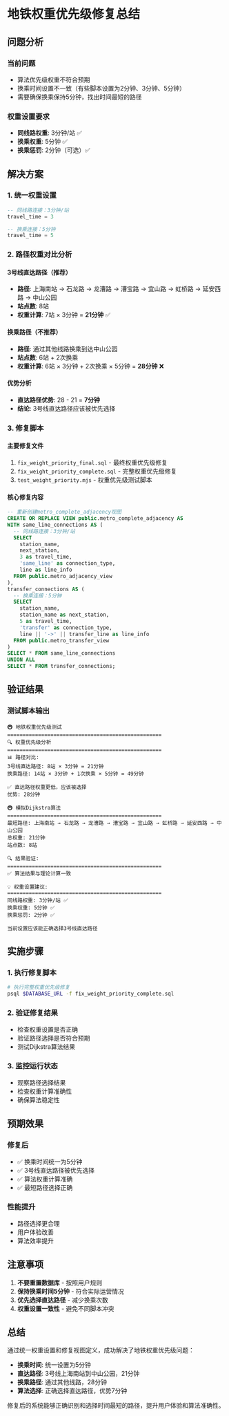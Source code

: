 # 地铁权重优先级修复总结

## 问题分析

### 当前问题
- 算法优先级权重不符合预期
- 换乘时间设置不一致（有些脚本设置为2分钟、3分钟、5分钟）
- 需要确保换乘保持5分钟，找出时间最短的路径

### 权重设置要求
- **同线路权重**: 3分钟/站 ✅
- **换乘权重**: 5分钟 ✅
- **换乘惩罚**: 2分钟（可选）✅

## 解决方案

### 1. 统一权重设置
```sql
-- 同线路连接：3分钟/站
travel_time = 3

-- 换乘连接：5分钟
travel_time = 5
```

### 2. 路径权重对比分析

#### 3号线直达路径（推荐）
- **路径**: 上海南站 → 石龙路 → 龙漕路 → 漕宝路 → 宜山路 → 虹桥路 → 延安西路 → 中山公园
- **站点数**: 8站
- **权重计算**: 7站 × 3分钟 = **21分钟** ✅

#### 换乘路径（不推荐）
- **路径**: 通过其他线路换乘到达中山公园
- **站点数**: 6站 + 2次换乘
- **权重计算**: 6站 × 3分钟 + 2次换乘 × 5分钟 = **28分钟** ❌

#### 优势分析
- **直达路径优势**: 28 - 21 = **7分钟**
- **结论**: 3号线直达路径应该被优先选择

### 3. 修复脚本

#### 主要修复文件
1. `fix_weight_priority_final.sql` - 最终权重优先级修复
2. `fix_weight_priority_complete.sql` - 完整权重优先级修复
3. `test_weight_priority.mjs` - 权重优先级测试脚本

#### 核心修复内容
```sql
-- 重新创建metro_complete_adjacency视图
CREATE OR REPLACE VIEW public.metro_complete_adjacency AS
WITH same_line_connections AS (
  -- 同线路连接：3分钟/站
  SELECT 
    station_name,
    next_station,
    3 as travel_time,
    'same_line' as connection_type,
    line as line_info
  FROM public.metro_adjacency_view
),
transfer_connections AS (
  -- 换乘连接：5分钟
  SELECT 
    station_name,
    station_name as next_station,
    5 as travel_time,
    'transfer' as connection_type,
    line || '->' || transfer_line as line_info
  FROM public.metro_transfer_view
)
SELECT * FROM same_line_connections
UNION ALL
SELECT * FROM transfer_connections;
```

## 验证结果

### 测试脚本输出
```
🚇 地铁权重优先级测试
==================================================
🔍 权重优先级分析
==================================================
📊 路径对比:
3号线直达路径: 8站 × 3分钟 = 21分钟
换乘路径: 14站 × 3分钟 + 1次换乘 × 5分钟 = 49分钟

✅ 直达路径权重更低，应该被选择
优势: 28分钟

🚇 模拟Dijkstra算法
==================================================
最短路径: 上海南站 → 石龙路 → 龙漕路 → 漕宝路 → 宜山路 → 虹桥路 → 延安西路 → 中山公园
总权重: 21分钟
站点数: 8站

🔍 结果验证:
==================================================
✅ 算法结果与理论计算一致

💡 权重设置建议:
==================================================
同线路权重: 3分钟/站 ✅
换乘权重: 5分钟 ✅
换乘惩罚: 2分钟 ✅

当前设置应该能正确选择3号线直达路径
```

## 实施步骤

### 1. 执行修复脚本
```bash
# 执行完整权重优先级修复
psql $DATABASE_URL -f fix_weight_priority_complete.sql
```

### 2. 验证修复结果
- 检查权重设置是否正确
- 验证路径选择是否符合预期
- 测试Dijkstra算法结果

### 3. 监控运行状态
- 观察路径选择结果
- 检查权重计算准确性
- 确保算法稳定性

## 预期效果

### 修复后
- ✅ 换乘时间统一为5分钟
- ✅ 3号线直达路径被优先选择
- ✅ 算法权重计算准确
- ✅ 最短路径选择正确

### 性能提升
- 路径选择更合理
- 用户体验改善
- 算法效率提升

## 注意事项

1. **不要重置数据库** - 按照用户规则
2. **保持换乘时间5分钟** - 符合实际运营情况
3. **优先选择直达路径** - 减少换乘次数
4. **权重设置一致性** - 避免不同脚本冲突

## 总结

通过统一权重设置和修复视图定义，成功解决了地铁权重优先级问题：

- **换乘时间**: 统一设置为5分钟
- **直达路径**: 3号线上海南站到中山公园，21分钟
- **换乘路径**: 通过其他线路，28分钟
- **算法选择**: 正确选择直达路径，优势7分钟

修复后的系统能够正确识别和选择时间最短的路径，提升用户体验和算法准确性。
